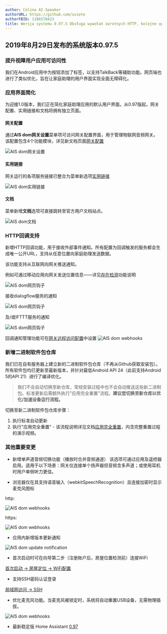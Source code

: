 ```yaml
---
author: Celina AI-Speaker
authorURL: https://github.com/sviete
authorFBID: 1186570423
title: Wersja systemu 0.97.5 Obsługa wywołań zwrotnych HTTP, kolejne uproszczenia w aplikacji
---
```


## 2019年8月29日发布的系统版本0.97.5

### 提升视障用户应用可访问性

我们在Android应用中为按钮添加了标签，以支持TalkBack等辅助功能。网页端也进行了类似优化，旨在让家庭助理的用户界面实现全面无障碍化。

<!--truncate-->

### 应用界面简化

为迎接1.0版本，我们正在简化家庭助理应用的默认用户界面。从0.97版起，网关配置、实用链接和文档将拥有独立页面。

#### 网关配置

通过**AIS dom网关设置**菜单项可访问网关配置界面，用于管理物联网音频网关。该配置包含4个功能模块，详见新文档页面[网关配置](/docs/ais_bramka_configuration)

![AIS dom网关设置](/img/en/frontend/ais_dom_gate_settings_voice.png)

#### 实用链接

网关运行的各项服务链接已整合为菜单新选项[实用链接](/docs/ais_bramka_services)

![AIS dom实用链接](/img/en/frontend/ais_dom_links.png)

#### 文档

菜单新增**文档**选项可直接跳转至官方用户文档站点。

![AIS dom文档](/img/en/frontend/ais_dom_docs.png)

### HTTP回调支持

新增HTTP回调功能，用于接收外部事件通知。所有配置为回调触发的服务都会生成唯一公开URL，支持从任意位置向家庭助理发送数据。

该功能支持从互联网向网关推送通知。

例如可通过移动应用向网关发送位置信息——详见[存在检测](/docs/ais_bramka_presence_detection)功能说明

![AIS dom网页钩子](/img/en/frontend/integration_owntracks.png)

接收dialogflow服务的通知

![AIS dom网页钩子](/img/en/frontend/integration_dialogflow.png)

及/或IFTTT服务的通知

![AIS dom网页钩子](/img/en/frontend/integration_ifttt.png)

回调通知管理功能可在[网关远程访问配置](/docs/ais_bramka_configuration#konfiguracja-zdalnego-dostępu-do-bramki)中设置
![AIS dom webhooks](/img/en/frontend/ais_dom_webhooks.png)

### 新增二进制软件包仓库

我们已在自有服务器上建立新的二进制软件包仓库（不再从Github获取安装包）。所有软件包均已更新至最新版本，并针对最低Android API 24（此前支持Android 5的API 21）进行了编译优化。

> 我们不会自动切换至新仓库，常规安装过程中也不会自动推送这些新二进制包。标准更新后需额外执行"应用完全重置"流程。**建议您切换至新仓库以优化/加速设备运行流程。**

切换至新二进制软件包仓库步骤：

1. 执行标准自动更新
2. 执行"应用完全重置" - 该流程说明详见文档[应用完全重置](/docs/ais_bramka_reset_ais_step_by_step)，内含完整重置过程的演示视频。

### 其他重要变更

- 新增单声道音频切换功能（播放时合并音频通道）
该选项可通过应用及遥控器启用。适用于以下场景：网关仅连接单个扬声器但音频含多声道；或使用耳机时用户单侧听力更佳。

- 浏览器仅在其支持语音输入（webkitSpeechRecognition）且连接加密时显示麦克风图标

http:

![AIS dom webhooks](/img/en/blog/no_mic_http.png)

https:

![AIS dom webhooks](/img/en/blog/yes_mic_https.png)

- 应用内新增版本更新通知

![AIS dom update notification](/img/en/blog/update_notification.png)

- 首次启动时可在向导第二步（注册账户后，房屋位置检测前）连接WiFi

[首次启动 -> 房屋定位 -> WiFi配置](/docs/ais_bramka_first_run#lokalizacja-twojego-domu)

- 支持SSH密码认证登录

[局域网访问 -> SSH](/docs/ais_bramka_remote_ssh)

- 优化麦克风功能。当麦克风被锁定时，系统将自动重置USB设备，无需物理插拔。

![AIS dom webhooks](/img/en/blog/repo_update.png)

- 最新稳定版 Home Assistant <a href="https://www.home-assistant.io/blog/2019/08/07/release-97/" target="_blank">0.97</a>